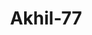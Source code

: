 ---
title: Akhil-77
github: https://github.com/Akhil-77
mode: dark
transition: 3s
archetype:
  - Little Bit of Everything
---
